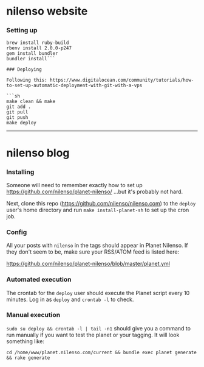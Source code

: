 # nilenso website

### Setting up

```brew install rbenv
brew install ruby-build
rbenv install 2.0.0-p247
gem install bundler
bundler install```

### Deploying

Following this: https://www.digitalocean.com/community/tutorials/how-to-set-up-automatic-deployment-with-git-with-a-vps

```sh
make clean && make
git add .
git pull
git push
make deploy
```

---

# nilenso blog

### Installing

Someone will need to remember exactly how to set up https://github.com/nilenso/planet-nilenso/ ...but it's probably not hard.

Next, clone this repo (https://github.com/nilenso/nilenso.com) to the `deploy` user's home directory and run `make install-planet-sh` to set up the cron job.

### Config

All your posts with `nilenso` in the tags should appear in Planet Nilenso. If they don't seem to be, make sure your RSS/ATOM feed is listed here:

https://github.com/nilenso/planet-nilenso/blob/master/planet.yml

### Automated execution

The crontab for the `deploy` user should execute the Planet script every 10 minutes. Log in as `deploy` and `crontab -l` to check.

### Manual execution

`sudo su deploy && crontab -l | tail -n1` should give you a command to run manually if you want to test the planet or your tagging. It will look something like:

```cd /home/www/planet.nilenso.com/current && bundle exec planet generate && rake generate```
